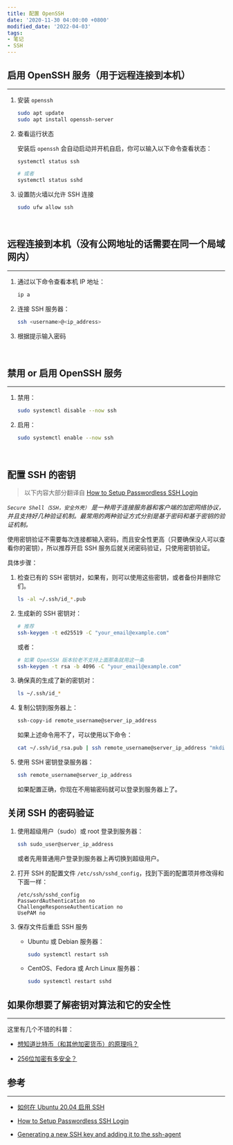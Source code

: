 ```yaml
---
title: 配置 OpenSSH
date: '2020-11-30 04:00:00 +0800'
modified_date: '2022-04-03'
tags:
- 笔记
- SSH
---
```


## 启用 OpenSSH 服务（用于远程连接到本机）
___

1. 安装 `openssh`  

    ```bash
    sudo apt update
    sudo apt install openssh-server
    ```

2. 查看运行状态  

    安装后 `openssh` 会自动启动并开机自启，你可以输入以下命令查看状态：
    
    ```bash
    systemctl status ssh

    # 或者
    systemctl status sshd
    ```  

3. 设置防火墙以允许 SSH 连接

    ```bash
    sudo ufw allow ssh
    ```

<br>

## 远程连接到本机（没有公网地址的话需要在同一个局域网内）
___

1. 通过以下命令查看本机 IP 地址：

    ```bash
    ip a
    ```

2. 连接 SSH 服务器：

    ```bash
    ssh <username>@<ip_address>
    ```

3. 根据提示输入密码

<br>

## 禁用 or 启用 OpenSSH 服务
___

1. 禁用：

    ```bash
    sudo systemctl disable --now ssh
    ```

2. 启用：

    ```bash
    sudo systemctl enable --now ssh
    ```

<br>

## 配置 SSH 的密钥

> 以下内容大部分翻译自 [How to Setup Passwordless SSH Login](https://linuxize.com/post/how-to-setup-passwordless-ssh-login/?spm=a2c6h.12873639.0.0.7539785dKjw1jo)

*`Secure Shell（SSH，安全外壳）` 是一种用于连接服务器和客户端的加密网络协议，并且支持好几种验证机制。最常用的两种验证方式分别是基于密码和基于密钥的验证机制。*

使用密钥验证不需要每次连接都输入密码，而且安全性更高（只要确保没人可以查看你的密钥），所以推荐开启 SSH 服务后就关闭密码验证，只使用密钥验证。

具体步骤：

1. 检查已有的 SSH 密钥对，如果有，则可以使用这些密钥，或者备份并删除它们。

    ```bash
    ls -al ~/.ssh/id_*.pub
    ```

2. 生成新的 SSH 密钥对：

    ```bash
    # 推荐
    ssh-keygen -t ed25519 -C "your_email@example.com"
    ```

    或者：

    ```bash
    # 如果 OpenSSH 版本较老不支持上面那条就用这一条
    ssh-keygen -t rsa -b 4096 -C "your_email@example.com"
    ```

3. 确保真的生成了新的密钥对：

    ```bash
    ls ~/.ssh/id_*
    ```

4. 复制公钥到服务器上：

    ```bash
    ssh-copy-id remote_username@server_ip_address
    ```

    如果上述命令用不了，可以使用以下命令：

    ```bash
    cat ~/.ssh/id_rsa.pub | ssh remote_username@server_ip_address "mkdir -p ~/.ssh && chmod 700 ~/.ssh && cat >> ~/.ssh/authorized_keys && chmod 600 ~/.ssh/authorized_keys"
    ```

5. 使用 SSH 密钥登录服务器：

    ```bash
    ssh remote_username@server_ip_address
    ```

    如果配置正确，你现在不用输密码就可以登录到服务器上了。

## 关闭 SSH 的密码验证

1. 使用超级用户（sudo）或 root 登录到服务器：

    ```bash
    ssh sudo_user@server_ip_address
    ```

    或者先用普通用户登录到服务器上再切换到超级用户。

2. 打开 SSH 的配置文件 `/etc/ssh/sshd_config`，找到下面的配置项并修改得和下面一样：

    ```text
    /etc/ssh/sshd_config
    PasswordAuthentication no
    ChallengeResponseAuthentication no
    UsePAM no
    ```

3. 保存文件后重启 SSH 服务

    - Ubuntu 或 Debian 服务器：

        ```bash
        sudo systemctl restart ssh
        ```

    - CentOS、Fedora 或 Arch Linux 服务器：

        ```bash
        sudo systemctl restart sshd
        ```

## 如果你想要了解密钥对算法和它的安全性
___

这里有几个不错的科普：

- [想知道比特币（和其他加密货币）的原理吗？](https://www.bilibili.com/video/BV11x411i72w/?spm_id_from=333.788.videocard.0)  

- [256位加密有多安全？](https://www.bilibili.com/video/BV1yx411i7BX)


## 参考
___

- [如何在 Ubuntu 20.04 启用 SSH](https://developer.aliyun.com/article/763896)

- [How to Setup Passwordless SSH Login](https://linuxize.com/post/how-to-setup-passwordless-ssh-login/?spm=a2c6h.12873639.0.0.7539785dKjw1jo)

- [Generating a new SSH key and adding it to the ssh-agent](https://docs.github.com/cn/authentication/connecting-to-github-with-ssh/generating-a-new-ssh-key-and-adding-it-to-the-ssh-agent)